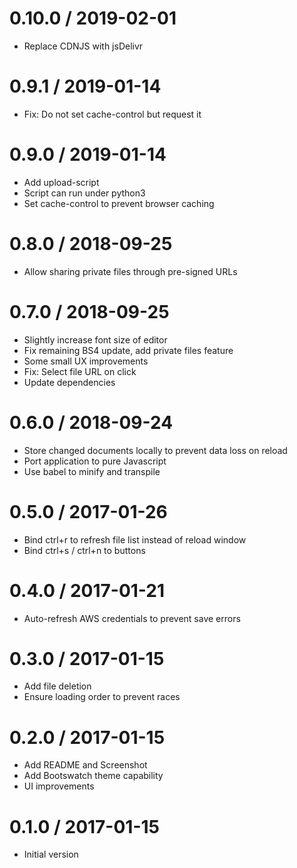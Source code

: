 # 0.10.0 / 2019-02-01

  * Replace CDNJS with jsDelivr

# 0.9.1 / 2019-01-14

  * Fix: Do not set cache-control but request it

# 0.9.0 / 2019-01-14

  * Add upload-script
  * Script can run under python3
  * Set cache-control to prevent browser caching

# 0.8.0 / 2018-09-25

  * Allow sharing private files through pre-signed URLs

# 0.7.0 / 2018-09-25

  * Slightly increase font size of editor
  * Fix remaining BS4 update, add private files feature
  * Some small UX improvements
  * Fix: Select file URL on click
  * Update dependencies

# 0.6.0 / 2018-09-24

  * Store changed documents locally to prevent data loss on reload
  * Port application to pure Javascript
  * Use babel to minify and transpile

# 0.5.0 / 2017-01-26

  * Bind ctrl+r to refresh file list instead of reload window
  * Bind ctrl+s / ctrl+n to buttons

# 0.4.0 / 2017-01-21

  * Auto-refresh AWS credentials to prevent save errors

# 0.3.0 / 2017-01-15

  * Add file deletion
  * Ensure loading order to prevent races

# 0.2.0 / 2017-01-15

  * Add README and Screenshot
  * Add Bootswatch theme capability
  * UI improvements

# 0.1.0 / 2017-01-15

  * Initial version
